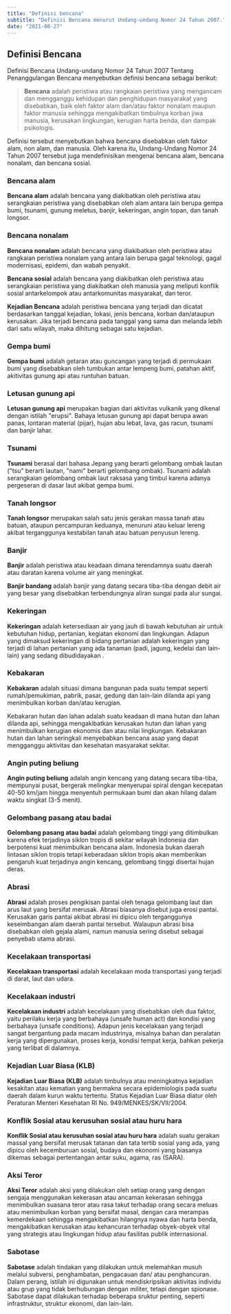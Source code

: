 ```yaml
---
title: "Definisi bencana"
subtitle: "Definisi Bencana menurut Undang-undang Nomor 24 Tahun 2007."
date: "2021-08-27"
---
```


## **Definisi Bencana**

Definisi Bencana Undang-undang Nomor 24 Tahun 2007 Tentang Penanggulangan Bencana menyebutkan definisi bencana sebagai berikut: 

>**Bencana** adalah peristiwa atau rangkaian peristiwa yang mengancam dan mengganggu kehidupan dan penghidupan masyarakat yang disebabkan, baik oleh faktor alam dan/atau faktor nonalam maupun faktor manusia sehingga mengakibatkan timbulnya korban jiwa manusia, kerusakan lingkungan, kerugian harta benda, dan dampak psikologis.

Definisi tersebut menyebutkan bahwa bencana disebabkan oleh faktor alam, non alam, dan manusia. Oleh karena itu, Undang-Undang Nomor 24 Tahun 2007 tersebut juga mendefinisikan mengenai bencana alam, bencana nonalam, dan bencana sosial.

### **Bencana alam**

**Bencana alam** adalah bencana yang diakibatkan oleh peristiwa atau serangkaian peristiwa yang disebabkan oleh alam antara lain berupa gempa bumi, tsunami, gunung meletus, banjir, kekeringan, angin topan, dan tanah longsor.

### **Bencana nonalam**

**Bencana nonalam** adalah bencana yang diakibatkan oleh peristiwa atau rangkaian peristiwa nonalam yang antara lain berupa gagal teknologi, gagal modernisasi, epidemi, dan wabah penyakit.

**Bencana sosial** adalah bencana yang diakibatkan oleh peristiwa atau serangkaian peristiwa yang diakibatkan oleh manusia yang meliputi konflik sosial antarkelompok atau antarkomunitas masyarakat, dan teror.

**Kejadian Bencana** adalah peristiwa bencana yang terjadi dan dicatat berdasarkan tanggal kejadian, lokasi, jenis bencana, korban dan/ataupun kerusakan. Jika terjadi bencana pada tanggal yang sama dan melanda lebih dari satu wilayah, maka dihitung sebagai satu kejadian.

### **Gempa bumi**

**Gempa bumi** adalah getaran atau guncangan yang terjadi di permukaan bumi yang disebabkan oleh tumbukan antar lempeng bumi, patahan aktif, akitivitas gunung api atau runtuhan batuan.

### **Letusan gunung api**

**Letusan gunung api** merupakan bagian dari aktivitas vulkanik yang dikenal dengan istilah "erupsi". Bahaya letusan gunung api dapat berupa awan panas, lontaran material (pijar), hujan abu lebat, lava, gas racun, tsunami dan banjir lahar.

### **Tsunami**

**Tsunami** berasal dari bahasa Jepang yang berarti gelombang ombak lautan ("tsu" berarti lautan, "nami" berarti gelombang ombak). Tsunami adalah serangkaian gelombang ombak laut raksasa yang timbul karena adanya pergeseran di dasar laut akibat gempa bumi.

### **Tanah longsor**

**Tanah longsor** merupakan salah satu jenis gerakan massa tanah atau batuan, ataupun percampuran keduanya, menuruni atau keluar lereng akibat terganggunya kestabilan tanah atau batuan penyusun lereng.

### **Banjir**

**Banjir** adalah peristiwa atau keadaan dimana terendamnya suatu daerah atau daratan karena volume air yang meningkat.

**Banjir bandang** adalah banjir yang datang secara tiba-tiba dengan debit air yang besar yang disebabkan terbendungnya aliran sungai pada alur sungai.

### **Kekeringan**

**Kekeringan** adalah ketersediaan air yang jauh di bawah kebutuhan air untuk kebutuhan hidup, pertanian, kegiatan ekonomi dan lingkungan. Adapun yang dimaksud kekeringan di bidang pertanian adalah kekeringan yang terjadi di lahan pertanian yang ada tanaman (padi, jagung, kedelai dan lain-lain) yang sedang dibudidayakan .

### **Kebakaran**

**Kebakaran** adalah situasi dimana bangunan pada suatu tempat seperti rumah/pemukiman, pabrik, pasar, gedung dan lain-lain dilanda api yang menimbulkan korban dan/atau kerugian.

Kebakaran hutan dan lahan adalah suatu keadaan di mana hutan dan lahan dilanda api, sehingga mengakibatkan kerusakan hutan dan lahan yang menimbulkan kerugian ekonomis dan atau nilai lingkungan. Kebakaran hutan dan lahan seringkali menyebabkan bencana asap yang dapat mengganggu aktivitas dan kesehatan masyarakat sekitar.

### **Angin puting beliung**

**Angin puting beliung** adalah angin kencang yang datang secara tiba-tiba, mempunyai pusat, bergerak melingkar menyerupai spiral dengan kecepatan 40-50 km/jam hingga menyentuh permukaan bumi dan akan hilang dalam waktu singkat (3-5 menit).

### **Gelombang pasang atau badai**

**Gelombang pasang atau badai** adalah gelombang tinggi yang ditimbulkan karena efek terjadinya siklon tropis di sekitar wilayah Indonesia dan berpotensi kuat menimbulkan bencana alam. Indonesia bukan daerah lintasan siklon tropis tetapi keberadaan siklon tropis akan memberikan pengaruh kuat terjadinya angin kencang, gelombang tinggi disertai hujan deras.

### **Abrasi**

**Abrasi** adalah proses pengikisan pantai oleh tenaga gelombang laut dan arus laut yang bersifat merusak. Abrasi biasanya disebut juga erosi pantai. Kerusakan garis pantai akibat abrasi ini dipicu oleh terganggunya keseimbangan alam daerah pantai tersebut. Walaupun abrasi bisa disebabkan oleh gejala alami, namun manusia sering disebut sebagai penyebab utama abrasi.

### **Kecelakaan transportasi**

**Kecelakaan transportasi** adalah kecelakaan moda transportasi yang terjadi di darat, laut dan udara.

### **Kecelakaan industri**

**Kecelakaan industri** adalah kecelakaan yang disebabkan oleh dua faktor, yaitu perilaku kerja yang berbahaya (unsafe human act) dan kondisi yang berbahaya (unsafe conditions). Adapun jenis kecelakaan yang terjadi sangat bergantung pada macam industrinya, misalnya bahan dan peralatan kerja yang dipergunakan, proses kerja, kondisi tempat kerja, bahkan pekerja yang terlibat di dalamnya.

### **Kejadian Luar Biasa (KLB)**

**Kejadian Luar Biasa (KLB)** adalah timbulnya atau meningkatnya kejadian kesakitan atau kematian yang bermakna secara epidemiologis pada suatu daerah dalam kurun waktu tertentu. Status Kejadian Luar Biasa diatur oleh Peraturan Menteri Kesehatan RI No. 949/MENKES/SK/VII/2004.

### **Konflik Sosial atau kerusuhan sosial atau huru hara**

**Konflik Sosial atau kerusuhan sosial atau huru hara** adalah suatu gerakan massal yang bersifat merusak tatanan dan tata tertib sosial yang ada, yang dipicu oleh kecemburuan sosial, budaya dan ekonomi yang biasanya dikemas sebagai pertentangan antar suku, agama, ras (SARA).

### **Aksi Teror**

**Aksi Teror** adalah aksi yang dilakukan oleh setiap orang yang dengan sengaja menggunakan kekerasan atau ancaman kekerasan sehingga menimbulkan suasana teror atau rasa takut terhadap orang secara meluas atau menimbulkan korban yang bersifat masal, dengan cara merampas kemerdekaan sehingga mengakibatkan hilangnya nyawa dan harta benda, mengakibatkan kerusakan atau kehancuran terhadap obyek-obyek vital yang strategis atau lingkungan hidup atau fasilitas publik internasional.

### **Sabotase**

**Sabotase** adalah tindakan yang dilakukan untuk melemahkan musuh melalui subversi, penghambatan, pengacauan dan/ atau penghancuran. Dalam perang, istilah ini digunakan untuk mendiskripsikan aktivitas individu atau grup yang tidak berhubungan dengan militer, tetapi dengan spionase. Sabotase dapat dilakukan terhadap beberapa sruktur penting, seperti infrastruktur, struktur ekonomi, dan lain-lain.